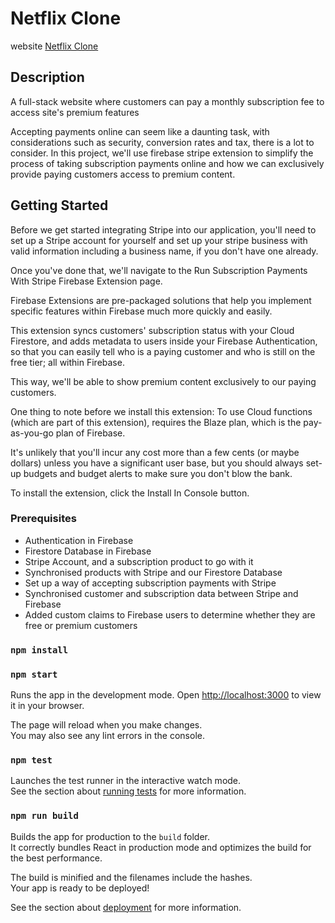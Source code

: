 # Netflix Clone

website [Netflix Clone](https://netflix-clone-d64be.web.app/)

## Description

A full-stack website where customers can pay a monthly subscription fee to access site's premium features

Accepting payments online can seem like a daunting task, with considerations such as security, conversion rates and tax, there is a lot to consider.
In this project, we'll use firebase stripe extension to simplify the process of taking subscription payments online and how we can exclusively provide paying customers access to premium content.


## Getting Started

Before we get started integrating Stripe into our application, you'll need to set up a Stripe account for yourself and set up your stripe business with valid information including a business name, if you don't have one already.

Once you've done that, we'll navigate to the Run Subscription Payments With Stripe Firebase Extension page.

Firebase Extensions are pre-packaged solutions that help you implement specific features within Firebase much more quickly and easily.

This extension syncs customers' subscription status with your Cloud Firestore, and adds metadata to users inside your Firebase Authentication, so that you can easily tell who is a paying customer and who is still on the free tier; all within Firebase.

This way, we'll be able to show premium content exclusively to our paying customers.

One thing to note before we install this extension: To use Cloud functions (which are part of this extension), requires the Blaze plan, which is the pay-as-you-go plan of Firebase.

It's unlikely that you'll incur any cost more than a few cents (or maybe dollars) unless you have a significant user base, but you should always set-up budgets and budget alerts to make sure you don't blow the bank.

To install the extension, click the Install In Console button.

### Prerequisites

* Authentication in Firebase
* Firestore Database in Firebase
* Stripe Account, and a subscription product to go with it
* Synchronised products with Stripe and our Firestore Database
* Set up a way of accepting subscription payments with Stripe
* Synchronised customer and subscription data between Stripe and Firebase
* Added custom claims to Firebase users to determine whether they are free or premium customers


### `npm install`

### `npm start`

Runs the app in the development mode.
Open [http://localhost:3000](http://localhost:3000) to view it in your browser.

The page will reload when you make changes.\
You may also see any lint errors in the console.

### `npm test`

Launches the test runner in the interactive watch mode.\
See the section about [running tests](https://facebook.github.io/create-react-app/docs/running-tests) for more information.

### `npm run build`

Builds the app for production to the `build` folder.\
It correctly bundles React in production mode and optimizes the build for the best performance.

The build is minified and the filenames include the hashes.\
Your app is ready to be deployed!

See the section about [deployment](https://facebook.github.io/create-react-app/docs/deployment) for more information.

